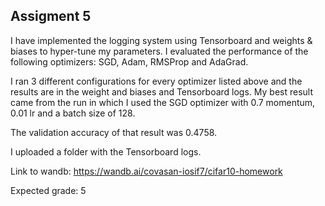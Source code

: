 ## Assigment 5

I have implemented the logging system using Tensorboard and weights & biases to hyper-tune my parameters.
I evaluated the performance  of the following optimizers: SGD, Adam, RMSProp and AdaGrad.

I ran 3 different configurations for every optimizer  listed above and the results are in the weight and biases and Tensorboard logs. My best result came from the run in which I used the SGD optimizer with 0.7 momentum, 0.01 lr and a batch size of 128. 

The validation accuracy of that result was 0.4758.
 
I uploaded a folder with the Tensorboard logs.

Link to wandb: https://wandb.ai/covasan-iosif7/cifar10-homework

Expected grade: 5